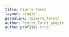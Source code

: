 ```yaml
---
title: Pierre Foret
layout: single
permalink: /pierre_foret/
author: Pierre_Foret_people
author_profile: true
---
```




